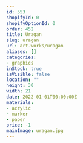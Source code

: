 ```yaml
---
id: 553
shopifyId: 0
shopifyOptionId: 0
order: 452
title: Uragan
slug: uragan
url: art-works/uragan
aliases: []
categories:
- graphics
inStock: true
isVisible: false
location: ""
height: 30
width: 21
date: 2022-01-01T00:00:00Z
materials:
- acrylic
- marker
- paper
price: -1
mainImage: uragan.jpg
---
```

